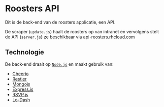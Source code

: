 # Roosters API

Dit is de back-end van de roosters applicatie, een API.

De scraper (`update.js`) haalt de roosters op van intranet en vervolgens stelt de API (`server.js`) ze beschikbaar via [api-roosters.rhcloud.com](https://api-roosters.rhcloud.com/)

## Technologie
De back-end draait op [`Node.js`](http://nodejs.org/) en maakt gebruik van:

- [Cheerio](http://matthewmueller.github.io/cheerio/)
- [Restler](https://github.com/danwrong/restler)
- [Mongojs](http://mafintosh.github.io/mongojs/)
- [Express.js](http://expressjs.com/)
- [RSVP.js](https://github.com/tildeio/rsvp.js/)
- [Lo-Dash](http://lodash.com/)
